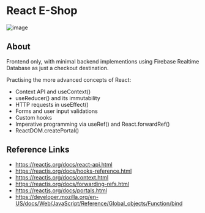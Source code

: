 # React E-Shop

![image](https://user-images.githubusercontent.com/86993236/166986066-ad4235a6-d398-4fc1-ab48-8eceb759b2e8.png)

## About

Frontend only, with minimal backend implementions using Firebase Realtime Database as just a checkout destination.

Practising the more advanced concepts of React:

-   Context API and useContext()
-   useReducer() and its immutability
-   HTTP requests in useEffect()
-   Forms and user input validations
-   Custom hooks
-   Imperative programming via useRef() and React.forwardRef()
-   ReactDOM.createPortal()

## Reference Links

-   https://reactjs.org/docs/react-api.html
-   https://reactjs.org/docs/hooks-reference.html
-   https://reactjs.org/docs/context.html
-   https://reactjs.org/docs/forwarding-refs.html
-   https://reactjs.org/docs/portals.html
-   https://developer.mozilla.org/en-US/docs/Web/JavaScript/Reference/Global_objects/Function/bind

